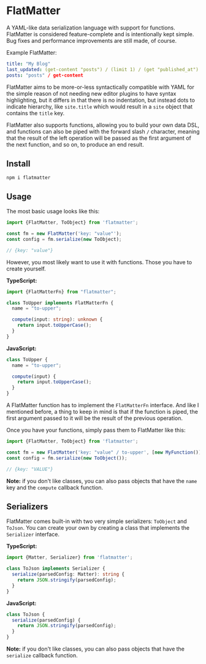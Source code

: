 # FlatMatter

A YAML-like data serialization language with support for functions. FlatMatter is considered feature-complete and is
intentionally kept simple. Bug fixes and performance improvements are still made, of course.

Example FlatMatter:

```yaml
title: "My Blog"
last_updated: (get-content "posts") / (limit 1) / (get "published_at") / (date "YYYY-mm-dd")
posts: "posts" / get-content
```

FlatMatter aims to be more-or-less syntactically compatible with YAML for the simple reason of not
needing new editor plugins to have syntax highlighting, but it differs in that there is no indentation,
but instead dots to indicate hierarchy, like `site.title` which would result in a `site` object that
contains the `title` key.

FlatMatter also supports functions, allowing you to build your own data DSL, and functions can also be piped with the
forward slash `/` character, meaning that the result of the left operation will be passed as the first argument
of the next function, and so on, to produce an end result.

## Install

```shell
npm i flatmatter
```

## Usage

The most basic usage looks like this:

```typescript
import {FlatMatter, ToObject} from 'flatmatter';

const fm = new FlatMatter('key: "value"');
const config = fm.serialize(new ToObject);

// {key: "value"}
```

However, you most likely want to use it with functions. Those you have to create yourself.

**TypeScript:**

```typescript
import {FlatMatterFn} from "flatmatter";

class ToUpper implements FlatMatterFn {
  name = "to-upper";

  compute(input: string): unknown {
    return input.toUpperCase();
  }
}
```

**JavaScript:**

```javascript
class ToUpper {
  name = "to-upper";

  compute(input) {
    return input.toUpperCase();
  }
}
```

A FlatMatter function has to implement the `FlatMatterFn` interface. And like I mentioned before, a thing to keep in
mind is that if the function is piped, the first argument passed to it will be the result of the previous operation.

Once you have your functions, simply pass them to FlatMatter like this:

```typescript
import {FlatMatter, ToObject} from 'flatmatter';

const fm = new FlatMatter('key: "value" / to-upper', [new MyFunction()]);
const config = fm.serialize(new ToObject());

// {key: "VALUE"}
```

**Note:** if you don't like classes, you can also pass objects that have the `name` key and the `compute` callback
function.

## Serializers

FlatMatter comes built-in with two very simple serializers: `ToObject` and `ToJson`. You can create your own by
creating a class that implements the `Serializer` interface.

**TypeScript:**

```typescript
import {Matter, Serializer} from 'flatmatter';

class ToJson implements Serializer {
  serialize(parsedConfig: Matter): string {
    return JSON.stringify(parsedConfig);
  }
}
```

**JavaScript:**

```javascript
class ToJson {
  serialize(parsedConfig) {
    return JSON.stringify(parsedConfig);
  }
}
```

**Note:** if you don't like classes, you can also pass objects that have the `serialize` callback function.